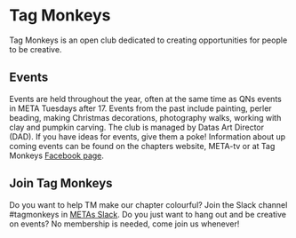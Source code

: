 # Tag Monkeys

Tag Monkeys is an open club dedicated to creating opportunities for people to be creative.


## Events

Events are held throughout the year, often at the same time as QNs events in META Tuesdays after 17. Events from the past include painting, perler beading, making Christmas decorations, photography walks, working with clay and pumpkin carving. The club is managed by Datas Art Director (DAD). If you have ideas for events, give them a poke! Information about up coming events can be found on the chapters website, META-tv or at Tag Monkeys [Facebook page](https://www.facebook.com/pages/Tag-Monkeys/120626214692945?fref=ts).


## Join Tag Monkeys

Do you want to help TM make our chapter colourful? Join the Slack channel #tagmonkeys in [METAs Slack](meta-lokal.slack.com). Do you just want to hang out and be creative on events? No membership is needed, come join us whenever!
